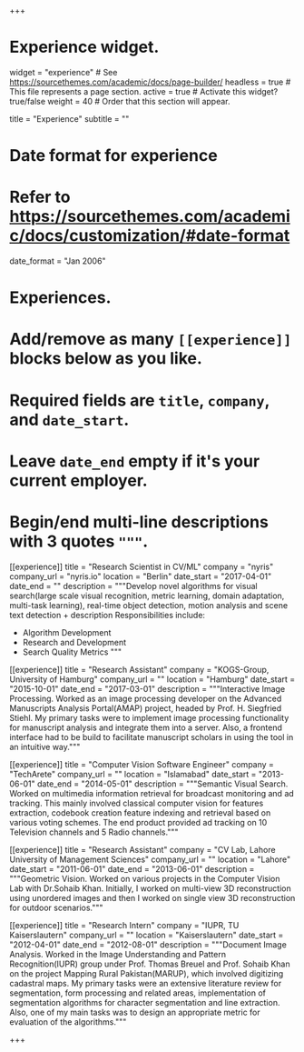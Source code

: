 +++
# Experience widget.
widget = "experience"  # See https://sourcethemes.com/academic/docs/page-builder/
headless = true  # This file represents a page section.
active = true  # Activate this widget? true/false
weight = 40  # Order that this section will appear.

title = "Experience"
subtitle = ""

# Date format for experience
#   Refer to https://sourcethemes.com/academic/docs/customization/#date-format
date_format = "Jan 2006"

# Experiences.
#   Add/remove as many `[[experience]]` blocks below as you like.
#   Required fields are `title`, `company`, and `date_start`.
#   Leave `date_end` empty if it's your current employer.
#   Begin/end multi-line descriptions with 3 quotes `"""`.
[[experience]]
  title = "Research Scientist in CV/ML"
  company = "nyris"
  company_url = "nyris.io"
  location = "Berlin"
  date_start = "2017-04-01"
  date_end = ""
  description = """Develop novel algorithms for visual search(large scale visual recognition, metric learning, domain adaptation, multi-task learning), real-time object detection, motion analysis and scene text detection + description
  Responsibilities include:

  * Algorithm Development
  * Research and Development
  * Search Quality Metrics
  """

[[experience]]
    title = "Research Assistant"
    company = "KOGS-Group, University of Hamburg"
    company_url = ""
    location = "Hamburg"
    date_start = "2015-10-01"
    date_end = "2017-03-01"
    description = """Interactive Image Processing. Worked as an image processing developer on the Advanced Manuscripts Analysis Portal(AMAP) project, headed by Prof. H. Siegfried Stiehl. My primary tasks were to implement image processing functionality for manuscript analysis and integrate them into a server. Also, a frontend interface had to be build to facilitate manuscript scholars in using the tool in an intuitive way."""

[[experience]]
  title = "Computer Vision Software Engineer"
  company = "TechArete"
  company_url = ""
  location = "Islamabad"
  date_start = "2013-06-01"
  date_end = "2014-05-01"
  description = """Semantic Visual Search. Worked on multimedia information retrieval for broadcast monitoring and ad tracking. This mainly involved classical computer vision for features extraction, codebook creation feature indexing and retrieval based on various voting schemes. The end product provided ad tracking on 10 Television channels and 5 Radio channels."""

[[experience]]
      title = "Research Assistant"
      company = "CV Lab, Lahore University of Management Sciences"
      company_url = ""
      location = "Lahore"
      date_start = "2011-06-01"
      date_end = "2013-06-01"
      description = """Geometric Vision. Worked on various projects in the Computer Vision Lab with Dr.Sohaib Khan. Initially, I worked on multi-view 3D reconstruction using unordered images and then I worked on single view 3D reconstruction for outdoor scenarios."""


  [[experience]]
    title = "Research Intern"
    company = "IUPR, TU Kaiserslautern"
    company_url = ""
    location = "Kaiserslautern"
    date_start = "2012-04-01"
    date_end = "2012-08-01"
    description = """Document Image Analysis. Worked in the Image Understanding and Pattern Recognition(IUPR) group under Prof. Thomas Breuel and Prof. Sohaib Khan on the project Mapping Rural Pakistan(MARUP), which involved digitizing cadastral maps. My primary tasks were an extensive literature review for segmentation, form processing and related areas, implementation of segmentation algorithms for character segmentation and line extraction. Also, one of my main tasks was to design an appropriate metric for evaluation of the algorithms."""

+++
